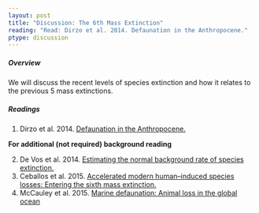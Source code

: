 ```yaml
---
layout: post
title: "Discussion: The 6th Mass Extinction"
reading: "Read: Dirzo et al. 2014. Defaunation in the Anthropocene."
ptype: discussion
---
```


##### Overview

We will discuss the recent levels of species extinction and how it relates to the previous 5 mass extinctions. 

##### Readings

1. Dirzo et al. 2014. [Defaunation in the Anthropocene.](http://science.sciencemag.org/content/345/6195/401.full)

**For additional (not required) background reading**

2. De Vos et al. 2014. [Estimating the normal background rate of species extinction.](http://onlinelibrary.wiley.com/doi/10.1111/cobi.12380/abstract)
3. Ceballos et al. 2015. [Accelerated modern human–induced species losses: Entering the sixth mass extinction.](http://advances.sciencemag.org/content/1/5/e1400253.full)
4. McCauley et al. 2015. [Marine defaunation: Animal loss in the global ocean](http://science.sciencemag.org/content/347/6219/1255641)

